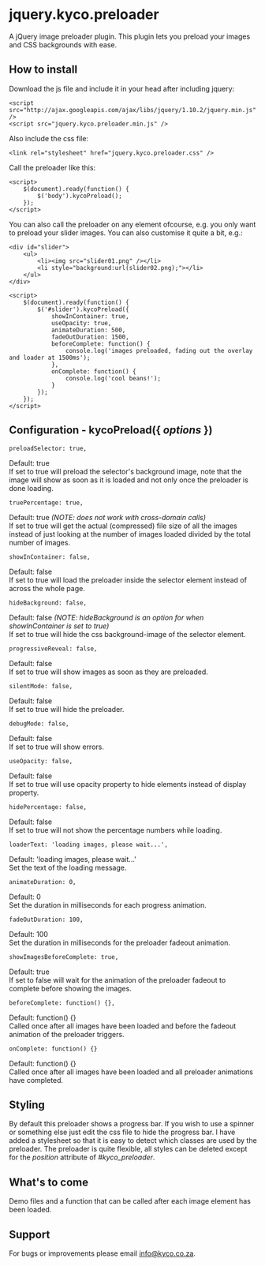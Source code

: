 jquery.kyco.preloader
=====================

A jQuery image preloader plugin. This plugin lets you preload your images and CSS backgrounds with ease.


How to install
--------------

Download the js file and include it in your head after including jquery:

    <script src="http://ajax.googleapis.com/ajax/libs/jquery/1.10.2/jquery.min.js" />
    <script src="jquery.kyco.preloader.min.js" />

Also include the css file:

    <link rel="stylesheet" href="jquery.kyco.preloader.css" />

Call the preloader like this:

    <script>
        $(document).ready(function() {
            $('body').kycoPreload();
        });
    </script>

You can also call the preloader on any element ofcourse, e.g. you only want to preload
your slider images. You can also customise it quite a bit, e.g.:

    <div id="slider">
        <ul>
            <li><img src="slider01.png" /></li>
            <li style="background:url(slider02.png);"></li>
        </ul>
    </div>

    <script>
        $(document).ready(function() {
            $('#slider').kycoPreload({
                showInContainer: true,
                useOpacity: true,
                animateDuration: 500,
                fadeOutDuration: 1500,
                beforeComplete: function() {
                    console.log('images preloaded, fading out the overlay and loader at 1500ms');
                },
                onComplete: function() {
                    console.log('cool beans!');
                }
            });
        });
    </script>


Configuration - kycoPreload({ <em>options</em> })
-------------------------------------------------

    preloadSelector: true,

Default: true  
If set to true will preload the selector's background image, note that the image will show
as soon as it is loaded and not only once the preloader is done loading.

    truePercentage: true,

Default: true *(NOTE: does not work with cross-domain calls)*  
If set to true will get the actual (compressed) file size of all the images instead of just looking
at the number of images loaded divided by the total number of images.

    showInContainer: false,

Default: false  
If set to true will load the preloader inside the selector element instead of across the whole page.


    hideBackground: false,

Default: false *(NOTE: hideBackground is an option for when showInContainer is set to true)*  
If set to true will hide the css background-image of the selector element.

    progressiveReveal: false,

Default: false  
If set to true will show images as soon as they are preloaded.

    silentMode: false,

Default: false  
If set to true will hide the preloader.

    debugMode: false,

Default: false  
If set to true will show errors.

    useOpacity: false,

Default: false  
If set to true will use opacity property to hide elements instead of display property.

    hidePercentage: false,

Default: false  
If set to true will not show the percentage numbers while loading.

    loaderText: 'loading images, please wait...',

Default: 'loading images, please wait...'  
Set the text of the loading message.

    animateDuration: 0,

Default: 0  
Set the duration in milliseconds for each progress animation.

    fadeOutDuration: 100,

Default: 100  
Set the duration in milliseconds for the preloader fadeout animation.

    showImagesBeforeComplete: true,

Default: true  
If set to false will wait for the animation of the preloader fadeout to complete before showing the images.

    beforeComplete: function() {},

Default: function() {}  
Called once after all images have been loaded and before the fadeout animation of the preloader triggers.

    onComplete: function() {}

Default: function() {}  
Called once after all images have been loaded and all preloader animations have completed.


Styling
-------

By default this preloader shows a progress bar. If you wish to use a spinner or something else
just edit the css file to hide the progress bar. I have added a stylesheet so that it is easy to 
detect which classes are used by the preloader. The preloader is quite flexible, all styles can 
be deleted except for the *position* attribute of *#kyco_preloader*.


What's to come
--------------

Demo files and a function that can be called after each image element has been loaded.


Support
-------

For bugs or improvements please email info@kyco.co.za.